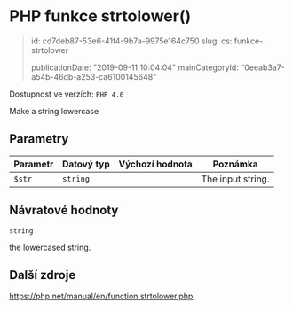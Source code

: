 PHP funkce strtolower()
=======================

> id: cd7deb87-53e6-41f4-9b7a-9975e164c750
> slug:
> 	cs: funkce-strtolower
> 
> publicationDate: "2019-09-11 10:04:04"
> mainCategoryId: "0eeab3a7-a54b-46db-a253-ca6100145648"

Dostupnost ve verzích: `PHP 4.0`

Make a string lowercase


Parametry
--------------

| Parametr | Datový typ | Výchozí hodnota | Poznámka |
|-----|-----|-----|-----|
| `$str` | `string` |  | The input string. |


Návratové hodnoty
----------------

`string`

the lowercased string.

Další zdroje
------------

https://php.net/manual/en/function.strtolower.php
